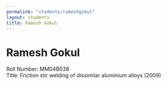 ```yaml
---
permalink: "students/rameshgokul"
layout: students
title: Ramesh Gokul
---
```

# Ramesh Gokul
Roll Number: MM04B038   
Title: Friction stir welding of dissimilar aluminium alloys (2009)
